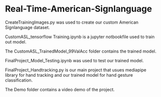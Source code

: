 # Real-Time-American-Signlanguage
CreateTrainingImages.py was used to create our custom American Signlanguage dataset.

CustomASL_tensorflow Training.ipynb is a jupyter notbookfile used to train out model.

The CustomASL_TrainedModel_99ValAcc folder contains the trained model.

FinalProject_Model_Testing.ipynb was used to test our trained model.

FinalProject_Handtracking.py is our main project that usues mediapipe library for hand tracking and our trained model for hand gesture classification.

The Demo folder contains a video demo of the project.
